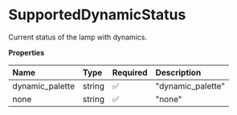 # SupportedDynamicStatus

Current status of the lamp with dynamics.

**Properties**

| Name            | Type   | Required | Description       |
| :-------------- | :----- | :------- | :---------------- |
| dynamic_palette | string | ✅       | "dynamic_palette" |
| none            | string | ✅       | "none"            |
